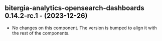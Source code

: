   ## bitergia-analytics-opensearch-dashboards 0.14.2-rc.1 - (2023-12-26)
  
  * No changes on this component. The version is bumped to align it
    with the rest of the components.
